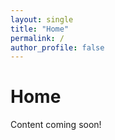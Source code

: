 ```yaml
---
layout: single
title: "Home"
permalink: /
author_profile: false
---
```

# Home

Content coming soon!
